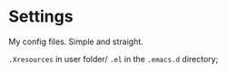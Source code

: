 # Settings
My config files. Simple and straight.

`.Xresources` in user folder/
`.el` in the `.emacs.d` directory;